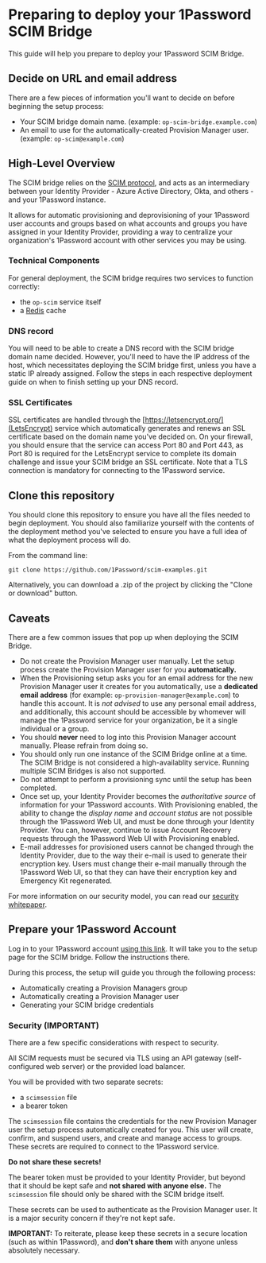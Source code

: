 # Preparing to deploy your 1Password SCIM Bridge

This guide will help you prepare to deploy your 1Password SCIM Bridge.

## Decide on URL and email address

There are a few pieces of information you'll want to decide on before beginning the setup process:

* Your SCIM bridge domain name. (example: `op-scim-bridge.example.com`)
* An email to use for the automatically-created Provision Manager user. (example: `op-scim@example.com`)


## High-Level Overview

The SCIM bridge relies on the [SCIM protocol](http://www.simplecloud.info/), and acts as an intermediary between your Identity Provider - Azure Active Directory, Okta, and others - and your 1Password instance.

It allows for automatic provisioning and deprovisioning of your 1Password user accounts and groups based on what accounts and groups you have assigned in your Identity Provider, providing a way to centralize your organization's 1Password account with other services you may be using.


### Technical Components

For general deployment, the SCIM bridge requires two services to function correctly:

* the `op-scim` service itself
* a [Redis](https://redis.io/) cache


### DNS record

You will need to be able to create a DNS record with the SCIM bridge domain name decided. However, you'll need to have the IP address of the host, which necessitates deploying the SCIM bridge first, unless you have a static IP already assigned. Follow the steps in each respective deployment guide on when to finish setting up your DNS record.


### SSL Certificates

SSL certificates are handled through the [https://letsencrypt.org/](LetsEncrypt) service which automatically generates and renews an SSL certificate based on the domain name you've decided on. On your firewall, you should ensure that the service can access Port 80 and Port 443, as Port 80 is required for the LetsEncrypt service to complete its domain challenge and issue your SCIM bridge an SSL certificate. Note that a TLS connection is mandatory for connecting to the 1Password service.


## Clone this repository

You should clone this repository to ensure you have all the files needed to begin deployment. You should also familiarize yourself with the contents of the deployment method you've selected to ensure you have a full idea of what the deployment process will do.

From the command line:

```
git clone https://github.com/1Password/scim-examples.git
```

Alternatively, you can download a .zip of the project by clicking the "Clone or download" button.


## Caveats

There are a few common issues that pop up when deploying the SCIM Bridge.

* Do not create the Provision Manager user manually. Let the setup process create the Provision Manager user for you **automatically.**
* When the Provisioning setup asks you for an email address for the new Provision Manager user it creates for you automatically, use a **dedicated email address** (for example: `op-provision-manager@example.com`) to handle this account. It is _not advised_ to use any personal email address, and additionally, this account should be accessible by whomever will manage the 1Password service for your organization, be it a single individual or a group.
* You should **never** need to log into this Provision Manager account manually. Please refrain from doing so.
* You should only run one instance of the SCIM Bridge online at a time. The SCIM Bridge is not considered a high-availablity service. Running multiple SCIM Bridges is also not supported.
* Do not attempt to perform a provisioning sync until the setup has been completed.
* Once set up, your Identity Provider becomes the _authoritative source_ of information for your 1Password accounts. With Provisioning enabled, the ability to change the _display name_ and _account status_ are not possible through the 1Password Web UI, and must be done through your Identity Provider. You can, however, continue to issue Account Recovery requests through the 1Password Web UI with Provisioning enabled.
* E-mail addresses for provisioned users cannot be changed through the Identity Provider, due to the way their e-mail is used to generate their encryption key. Users must change their e-mail manually through the 1Password Web UI, so that they can have their encryption key and Emergency Kit regenerated.

For more information on our security model, you can read our [security whitepaper](https://1password.com/files/1Password-White-Paper.pdf).

## Prepare your 1Password Account

Log in to your 1Password account [using this link](https://start.1password.com/settings/provisioning/setup). It will take you to the setup page for the SCIM bridge. Follow the instructions there.

During this process, the setup will guide you through the following process:

* Automatically creating a Provision Managers group
* Automatically creating a Provision Manager user
* Generating your SCIM bridge credentials


### Security (IMPORTANT)

There are a few specific considerations with respect to security.

All SCIM requests must be secured via TLS using an API gateway (self-configured web server) or the provided load balancer.

You will be provided with two separate secrets:

* a `scimsession` file
* a bearer token

The `scimsession` file contains the credentials for the new Provision Manager user the setup process automatically created for you. This user will create, confirm, and suspend users, and create and manage access to groups. These secrets are required to connect to the 1Password service.

**Do not share these secrets!**

The bearer token must be provided to your Identity Provider, but beyond that it should be kept safe and **not shared with anyone else.** The `scimsession` file should only be shared with the SCIM bridge itself.

These secrets can be used to authenticate as the Provision Manager user. It is a major security concern if they're not kept safe.

**IMPORTANT:** To reiterate, please keep these secrets in a secure location (such as within 1Password), and **don't share them** with anyone unless absolutely necessary.
